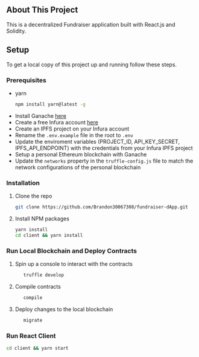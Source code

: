 ## About This Project

This is a decentralized Fundraiser application built with React.js and Solidity.

## Setup

To get a local copy of this project up and running follow these steps.

### Prerequisites

- yarn
  ```sh
  npm install yarn@latest -g
  ```
- Install Ganache [here](https://github.com/trufflesuite/ganache-ui/tags)
- Create a free Infura account [here](https://app.infura.io/register)
- Create an IPFS project on your Infura account
- Rename the `.env.example` file in the root to `.env`
- Update the enviroment variables (PROJECT_ID, API_KEY_SECRET, IPFS_API_ENDPOINT) with the credentials from your Infura IPFS project
- Setup a personal Ethereum blockchain with Ganache
- Update the `networks` property in the `truffle-config.js` file to match the network configurations of the personal blockchain

### Installation

1. Clone the repo
   ```sh
   git clone https://github.com/Brandon30067308/fundraiser-dApp.git
   ```
2. Install NPM packages
   ```sh
   yarn install
   cd client && yarn install
   ```

### Run Local Blockchain and Deploy Contracts

1. Spin up a console to interact with the contracts

   ```sh
      truffle develop
   ```

2. Compile contracts

   ```sh
      compile
   ```

3. Deploy changes to the local blockchain

   ```sh
      migrate
   ```

### Run React Client

```sh
cd client && yarn start
```
